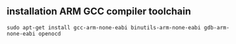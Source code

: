 
## installation ARM GCC compiler toolchain

```shell script
sudo apt-get install gcc-arm-none-eabi binutils-arm-none-eabi gdb-arm-none-eabi openocd
```

